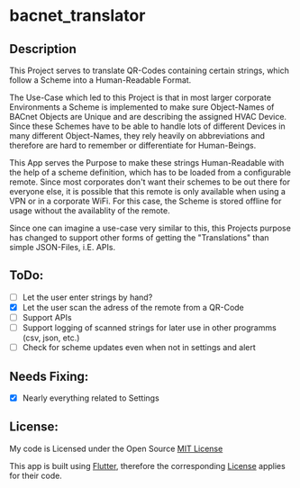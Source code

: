# bacnet_translator

## Description
This Project serves to translate QR-Codes containing certain strings, which follow a Scheme into a Human-Readable Format.

The Use-Case which led to this Project is that in most larger corporate Environments a Scheme is implemented to make sure Object-Names of BACnet Objects are Unique and are describing the assigned HVAC Device.
Since these Schemes have to be able to handle lots of different Devices in many different Object-Names, they rely heavily on abbreviations and therefore are hard to remember or differentiate for Human-Beings.

This App serves the Purpose to make these strings Human-Readable with the help of a scheme definition, which has to be loaded from a configurable remote. Since most corporates don't want their schemes to be out there for everyone else, it is possible that this remote is only available when using a VPN or in a corporate WiFi.
For this case, the Scheme is stored offline for usage without the availablity of the remote.

Since one can imagine a use-case very similar to this, this Projects purpose has changed to support other forms of getting the "Translations" than simple JSON-Files, i.E. APIs.

## ToDo:
 - [ ] Let the user enter strings by hand?
 - [x] Let the user scan the adress of the remote from a QR-Code
 - [ ] Support APIs
 - [ ] Support logging of scanned strings for later use in other programms (csv, json, etc.)
 - [ ] Check for scheme updates even when not in settings and alert

## Needs Fixing:
 - [x] Nearly everything related to Settings

## License:
My code is Licensed under the Open Source [MIT License](https://github.com/noelli/bacnet_translator/blob/master/LICENSE)

This app is built using [Flutter](https://github.com/flutter/flutter), therefore the corresponding [License](https://github.com/flutter/flutter/blob/master/LICENSE) applies for their code.
